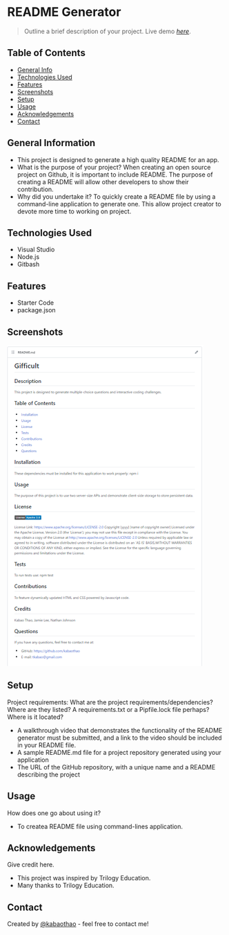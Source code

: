 # README Generator

> Outline a brief description of your project.
> Live demo [_here_](https://drive.google.com/file/d/1e0H03UNYX_cxP2vNtzYrhP83-vi6AL8A/view?usp=sharing). <!-- If you have the project hosted somewhere, include the link here. -->

## Table of Contents

- [General Info](#general-information)
- [Technologies Used](#technologies-used)
- [Features](#features)
- [Screenshots](#screenshots)
- [Setup](#setup)
- [Usage](#usage)
- [Acknowledgements](#acknowledgements)
- [Contact](#contact)
<!-- * [License](#license) -->

## General Information

- This project is designed to generate a high quality README for an app.
- What is the purpose of your project?
  When creating an open source project on Github, it is important to include README. The purpose of creating a README will allow other developers to show their contribution.
- Why did you undertake it?
  To quickly create a README file by using a command-line application to generate one. This allow project creator to devote more time to working on project.

<!-- You don't have to answer all the questions - just the ones relevant to your project. -->

## Technologies Used

- Visual Studio
- Node.js
- Gitbash

## Features

- Starter Code
- package.json

## Screenshots

![Example screenshot](https://github.com/kabaothao/README-Generator/blob/main/readmescreenshot.PNG)

<!-- If you have screenshots you'd like to share, include them here. -->

## Setup

Project requirements:
What are the project requirements/dependencies? Where are they listed? A requirements.txt or a Pipfile.lock file perhaps? Where is it located?

- A walkthrough video that demonstrates the functionality of the README generator must be submitted, and a link to the video should be included in your README file.
- A sample README.md file for a project repository generated using your application
- The URL of the GitHub repository, with a unique name and a README describing the project

## Usage

How does one go about using it?

- To createa README file using command-lines application.

## Acknowledgements

Give credit here.

- This project was inspired by Trilogy Education.
- Many thanks to Trilogy Education.

## Contact

Created by [@kabaothao](https://github.com/kabaothao) - feel free to contact me!

<!-- Optional -->
<!-- ## License -->
<!-- This project is open source and available under the [... License](). -->

<!-- You don't have to include all sections - just the one's relevant to your project -->

